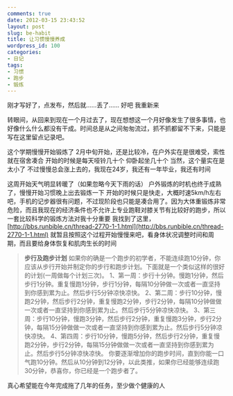 ```yaml
---
comments: true
date: 2012-03-15 23:43:52
layout: post
slug: be-habit
title: 让习惯慢慢养成
wordpress_id: 100
categories:
- 日记
tags:
- 习惯
- 跑步
- 锻炼
---
```


刚才写好了，点发布，然后就……丢了……
好吧 我重新来

转眼间，从回来到现在一个月过去了，现在想想这一个月好像发生了很多事情，也好像什么什么都没有干成。时间总是从之间匆匆流过，抓不抓都留不下来，只能是写在这里留点记录吧。

这个学期慢慢开始锻炼了
2月中旬开始，还是比较冷，在户外实在是很难受，索性就在宿舍凑合
开始的时候是每天哑铃几十个 仰卧起坐几十个
当然，这个量实在是太小了
不过慢慢总会涨上去的，我现在24岁，我还有一年毕业，我还有时间

这周开始天气明显转暖了（如果忽略今天下雨的话）
户外锻炼的时机也终于成熟了，慢慢开始习惯晚上出去锻炼一下
开始的时候只是快走，大概时速5km/h左右吧，手机的记步器很有问题，不过现阶段也只能是凑合用了。因为大体重锻炼非常危险，而且我现在的经济条件也不允许上专业跑鞋对膝关节有比较好的跑步，所以一套比较科学的锻炼方法对我十分重要
我找到了这里，[http://bbs.runbible.cn/thread-2770-1-1.html](http://bbs.runbible.cn/thread-2770-1-1.html)
就暂且按照这个过程开始慢慢来吧，看身体状况调整时间和周期，而且要给身体恢复和肌肉生长的时间


> **步行及跑步计划**
如果你的确是一个跑步的初学者，不能连续跑10分钟，你应该从步行开始并制定你的步行和跑步计划。下面就是一个类似这样的很好的计划(一周做每个计划三次)。
1、第一周：步行十分钟。慢跑1分钟，然后步行1分钟。重复慢跑1分钟，步行1分钟，每隔10分钟做一次或者一直坚持到你感到累为止。然后步行5分钟凉快凉快。
2、第二周：步行10分钟，慢跑2分钟，然后步行2分钟，重复慢跑2分钟，步行2分钟，每隔10分钟做做一次或者一直坚持到你感到累为止。然后步行5分钟凉快凉快。
3、第三周：步行10分钟，慢跑3分钟，然后步行2分钟，重复慢跑3分钟，步行2分钟，每隔15分钟做做一次或者一直坚持到你感到累为止。然后步行5分钟凉快凉快。
4、第四周：步行10分钟，慢跑5分钟，然后步行2分钟，重复慢跑2分钟，步行2分钟，每隔15分钟做做一次或者一直坚持到你感到累为止。然后步行5分钟凉快凉快。
你要逐渐增加你的跑步时间，直到你能一口气跑10分钟。然后从10分钟到12分钟，以此类推，如果你已经能够连续跑30分钟，恭喜你，你已经是一个跑步者了。


真心希望能在今年完成拖了几年的任务，至少做个健康的人
